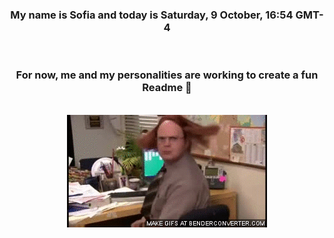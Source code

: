 


<div align="center">
<h3 >My name is Sofia and today is Saturday, 9 October, 16:54 GMT-4</h3><br>
<h3 >For now, me and my personalities are working to create a fun Readme 👋
</h3><br>
<img src='img/dwight.gif' alt='working...'/>
</div>
